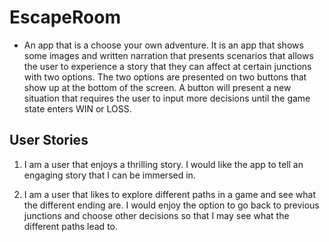# EscapeRoom

* An app that is a choose your own adventure. It is an app that shows some images and written narration that presents scenarios that allows the user to experience a story that they can affect at certain junctions with two options. The two options are presented on two buttons that show up at the bottom of the screen. A button will present a new situation that requires the user to input more decisions until the game state enters WIN or LOSS.

## User Stories

1. I am a user that enjoys a thrilling story. I would like the app to tell an engaging story that I can be immersed in.

2. I am a user that likes to explore different paths in a game and see what the different ending are. I would enjoy the option to go back to previous junctions and choose other decisions so that I may see what the different paths lead to.
